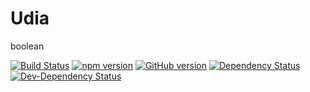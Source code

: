 # Udia
boolean

[![Build Status](https://travis-ci.org/udia-software/udia-boolean.svg?branch=master)](https://travis-ci.org/udia-software/udia-boolean)
[![npm version](https://badge.fury.io/js/udia-boolean.svg)](https://badge.fury.io/js/udia-boolean)
[![GitHub version](https://badge.fury.io/gh/udia-software%2Fudia-boolean.svg)](https://badge.fury.io/gh/udia-software%2Fudia-boolean)
[![Dependency Status](https://img.shields.io/david/udia-software/udia-boolean.svg)](https://david-dm.org/udia-software/udia-boolean)
[![Dev-Dependency Status](https://img.shields.io/david/dev/udia-software/udia-boolean.svg)](https://david-dm.org/udia-software/udia-boolean#info=devDependencies)
